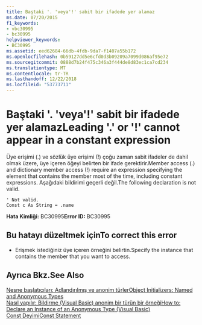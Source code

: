 ```yaml
---
title: Baştaki '. 'veya'!' sabit bir ifadede yer alamaz
ms.date: 07/20/2015
f1_keywords:
- vbc30995
- bc30995
helpviewer_keywords:
- BC30995
ms.assetid: eed62684-66db-4fdb-9da7-f1407a55b172
ms.openlocfilehash: 0b59127dd5e6cfd0d3b09209a7099d086af95e72
ms.sourcegitcommit: 0888d7b24f475c346a3f444de8d83ec1ca7cd234
ms.translationtype: MT
ms.contentlocale: tr-TR
ms.lasthandoff: 12/22/2018
ms.locfileid: "53773711"
---
```

# <a name="leading--or--cannot-appear-in-a-constant-expression"></a><span data-ttu-id="9e150-102">Baştaki '. 'veya'!' sabit bir ifadede yer alamaz</span><span class="sxs-lookup"><span data-stu-id="9e150-102">Leading '.' or '!' cannot appear in a constant expression</span></span>
<span data-ttu-id="9e150-103">Üye erişimi (.) ve sözlük üye erişimi (!) çoğu zaman sabit ifadeler de dahil olmak üzere, üye içeren öğeyi belirten bir ifade gerektirir.</span><span class="sxs-lookup"><span data-stu-id="9e150-103">Member access (.) and dictionary member access (!) require an expression specifying the element that contains the member most of the time, including constant expressions.</span></span> <span data-ttu-id="9e150-104">Aşağıdaki bildirimi geçerli değil.</span><span class="sxs-lookup"><span data-stu-id="9e150-104">The following declaration is not valid.</span></span>  
  
```  
' Not valid.  
Const c As String = .name  
```  
  
 <span data-ttu-id="9e150-105">**Hata Kimliği:** BC30995</span><span class="sxs-lookup"><span data-stu-id="9e150-105">**Error ID:** BC30995</span></span>  
  
## <a name="to-correct-this-error"></a><span data-ttu-id="9e150-106">Bu hatayı düzeltmek için</span><span class="sxs-lookup"><span data-stu-id="9e150-106">To correct this error</span></span>  
  
-   <span data-ttu-id="9e150-107">Erişmek istediğiniz üye içeren örneğini belirtin.</span><span class="sxs-lookup"><span data-stu-id="9e150-107">Specify the instance that contains the member that you want to access.</span></span>  
  
## <a name="see-also"></a><span data-ttu-id="9e150-108">Ayrıca Bkz.</span><span class="sxs-lookup"><span data-stu-id="9e150-108">See Also</span></span>  
 [<span data-ttu-id="9e150-109">Nesne başlatıcıları: Adlandırılmış ve anonim türler</span><span class="sxs-lookup"><span data-stu-id="9e150-109">Object Initializers: Named and Anonymous Types</span></span>](../../visual-basic/programming-guide/language-features/objects-and-classes/object-initializers-named-and-anonymous-types.md)  
 [<span data-ttu-id="9e150-110">Nasıl yapılır: Bildirme (Visual Basic) anonim bir türün bir örneği</span><span class="sxs-lookup"><span data-stu-id="9e150-110">How to: Declare an Instance of an Anonymous Type (Visual Basic)</span></span>](https://msdn.microsoft.com/library/119f616c-9bcd-4731-ac00-4285be5959f7)  
 [<span data-ttu-id="9e150-111">Const Deyimi</span><span class="sxs-lookup"><span data-stu-id="9e150-111">Const Statement</span></span>](../../visual-basic/language-reference/statements/const-statement.md)
